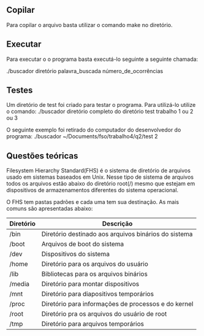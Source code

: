 ## Copilar

Para copilar o arquivo basta utilizar o comando make no diretório.

## Executar

Para executar o o programa basta executá-lo seguinte a seguinte chamada:

./buscador diretório palavra_buscada número_de_ocorrências

## Testes

Um diretório de test foi criado para testar o programa. Para utilizá-lo utilize
o comando:
./buscador diretório completo do diretório test trabalho 1 ou 2 ou 3

O seguinte exemplo foi retirado do computador do desenvolvedor do programa:
./buscador ~/Documents/fso/trabalho4/q2/test 2

## Questões teóricas

Filesystem Hierarchy Standard(FHS) é o sistema de diretório de arquivos
usado em sistemas baseados em Unix. Nesse tipo de sistema de arquivos todos
os arquivos estão abaixo do diretório root(/) mesmo que estejam em dispositivos
de armazenamentos diferentes do sistema operacional. 

O FHS tem pastas padrões e cada uma tem sua destinação. As mais comuns são
apresentadas abaixo:

|Diretório | Descrição|
|------|----|
| /bin | Diretório destinado aos arquivos binários do sistema |
| /boot | Arquivos de boot do sistema|
| /dev | Dispositivos do sistema |
| /home | Diretório para os arquivos do usuário |
| /lib | Bibliotecas para os arquivos binários |
| /media | Diretório para montar dispositivos  |
| /mnt | Diretório para diapositivos temporários |
| /proc | Diretório para informações de processos e do kernel |
| /root | Diretório pra os arquivos do usuário de root |
| /tmp | Diretório para arquivos temporários |

 

